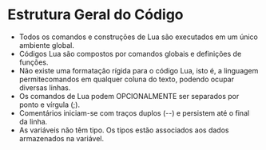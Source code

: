 # Estrutura Geral do Código
- Todos os comandos e construções de Lua são executados em um único ambiente global.
- Códigos Lua são compostos por comandos globais e definições de funções.
- Não existe uma formatação rígida para o código Lua, isto é, a linguagem permitecomandos em qualquer coluna do texto, podendo ocupar diversas linhas. 
- Os comandos de Lua podem OPCIONALMENTE ser separados por ponto e vírgula (;).
- Comentários iniciam-se com traços duplos (--) e persistem até o final da linha.
- As variáveis não têm tipo. Os tipos estão associados aos dados armazenados na variável.
